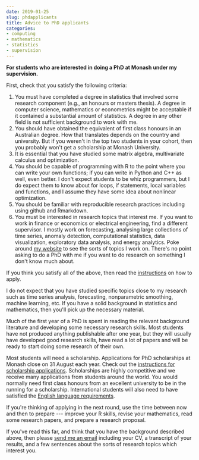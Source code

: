 ```yaml
---
date: 2019-01-25
slug: phdapplicants
title: Advice to PhD applicants
categories:
- computing
- mathematics
- statistics
- supervision
---
```


**For students who are interested in doing a PhD at Monash under my supervision.**

First, check that you satisfy the following criteria:

  1. You must have completed a degree in statistics that involved some research component (e.g., an honours or masters thesis). A degree in computer science, mathematics or econometrics might be acceptable if it contained a substantial amount of statistics. A degree in any other field is not sufficient background to work with me.
  2. You should have obtained the equivalent of first class honours in an Australian degree. How that translates depends on the country and university. But if you weren't in the top two students in your cohort, then you probably won't get a scholarship at Monash University.
  1. It is essential that you have studied some matrix algebra, multivariate calculus and optimization.
  1. You should be capable of programming with R to the point where you can write your own functions; if you can write in Python and C++ as well, even better. I don't expect students to be whiz programmers, but I do expect them to know about for loops, if statements, local variables and functions, and I assume they have some idea about nonlinear optimization.
  1. You should be familiar with reproducible research practices including using github and Rmarkdown.
  1. You must be interested in research topics that interest me. If you want to work in finance or economics or electrical engineering, find a different supervisor. I mostly work on forecasting, analysing large collections of time series, anomaly detection, computational statistics, data visualization, exploratory data analysis, and energy analytics. Poke around [my website](/) to see the sorts of topics I work on. There's no point asking to do a PhD with me if you want to do research on something I don't know much about.

If you think you satisfy all of the above, then read the [instructions](https://www.monash.edu/business/research/graduate-research-program/doctor-of-philosophy/how-to-apply) on how to apply.

I do not expect that you have studied specific topics close to my research such as time series analysis, forecasting, nonparametric smoothing, machine learning, etc. If you have a solid background in statistics and mathematics, then you'll pick up the necessary material.

Much of the first year of a PhD is spent in reading the relevant background literature and developing some necessary research skills. Most students have not produced anything publishable after one year, but they will usually have developed good research skills, have read a lot of papers and will be ready to start doing some research of their own.

Most students will need a scholarship. Applications for PhD scholarships at Monash close on 31&nbsp;August each year. Check out the [instructions for scholarship applications](https://www.monash.edu/graduate-research/study/scholarships). Scholarships are highly competitive and we receive many applications from students around the world. You would normally need first class honours from an excellent university to be in the running for a scholarship. International students will also need to have satisfied the [English language requirements](https://www.monash.edu/graduate-research/support-and-resources/handbooks/content/chapter-two/2-2).

If you're thinking of applying in the next round, use the time between now and then to prepare --- improve your R skills, revise your mathematics, read some research papers, and prepare a research proposal.

If you've read this far, and think that you have the background described above, then please [send me an email](mailto:Rob.Hyndman@monash.edu) including your CV, a transcript of your results, and a few sentences about the sorts of research topics which interest you.
